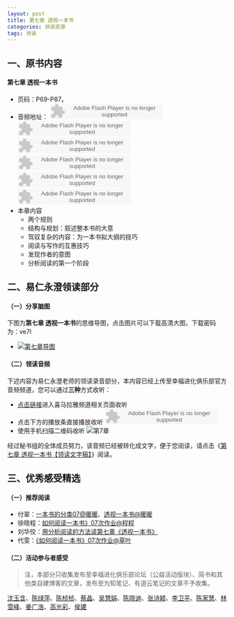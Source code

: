 ```yaml
---
layout: post
title: 第七章 透视一本书
categories: 领读资源
tags: 领读
---
```


## 一、原书内容

#### 第七章 透视一本书

- 页码：P69-P87。
- 音频地址：
    <object type="application/x-shockwave-flash" id="ximalaya_player" data="http://www.ximalaya.com/swf/sound/orange.swf?id=12409385" width="260" height="36"></object><object type="application/x-shockwave-flash" id="ximalaya_player" data="http://www.ximalaya.com/swf/sound/orange.swf?id=12409386" width="260" height="36"></object><object type="application/x-shockwave-flash" id="ximalaya_player" data="http://www.ximalaya.com/swf/sound/orange.swf?id=12409387" width="260" height="36"></object><object type="application/x-shockwave-flash" id="ximalaya_player" data="http://www.ximalaya.com/swf/sound/orange.swf?id=12409388" width="260" height="36"></object></object><object type="application/x-shockwave-flash" id="ximalaya_player" data="http://www.ximalaya.com/swf/sound/orange.swf?id=12409389" width="260" height="36"></object><object type="application/x-shockwave-flash" id="ximalaya_player" data="http://www.ximalaya.com/swf/sound/orange.swf?id=12409390" width="260" height="36"></object>
- 本章内容
	- 两个规则
	- 结构与规划：叙述整本书的大意
	- 驾驭复杂的内容：为一本书拟大纲的技巧
	- 阅读与写作的互惠技巧
	- 发现作者的意图
	- 分析阅读的第一个阶段

## 二、易仁永澄领读部分

#### （一）分享脑图

下图为**第七章 透视一本书**的思维导图，点击图片可以下载高清大图，下载密码为：ve7l

- [![第七章导图](http://77fm42.com1.z0.glb.clouddn.com/htrab-nt-s07small.jpeg)](http://pan.baidu.com/s/1mh0g5Dm)

#### （二）领读音频

下述内容为易仁永澄老师的领读录音部分，本内容已经上传至幸福进化俱乐部官方音频频道，您可以通过**三种**方式收听：

- [点击链接](http://www.ximalaya.com/12605301/sound/12421177)进入喜马拉雅频道相关页面收听
- 点击下方的播放条直接播放收听
	<object type="application/x-shockwave-flash" id="ximalaya_player" data="http://www.ximalaya.com/swf/sound/orange.swf?id=12663496" width="260" height="36"></object>
- 使用手机扫描二维码收听
![第7章](http://77fm42.com1.z0.glb.clouddn.com/htrab-qr-s07.png)

经过秘书组的全体成员努力，该音频已经被转化成文字，便于您阅读，请点击《[第七章 透视一本书【领读文字稿】](http://htrab.com/sesson07-text/)》阅读。

## 三、优秀感受精选

#### （一）推荐阅读

- 付翠：[一本书的分类07@暖暖](http://www.jianshu.com/p/3ba78031e1e6)、[透视一本书@暖暖](http://www.jianshu.com/p/f5a63037f764)
- 徐晓程：[如何阅读一本书》07次作业@程程](http://www.jianshu.com/p/4b4985c8a1d9)
- 刘华佼：[用分析阅读的方法读第七章《透视一本书》](http://mp.weixin.qq.com/s?__biz=MzAxNjUzNzY1Mw==&mid=402205052&idx=1&sn=40bef3752498bd4c51cd7795db798eeb&scene=0#wechat_redirect)
- 代雯：[《如何阅读一本书》07次作业@草叶](http://www.jianshu.com/p/675d3994511e)

#### （二）活动参与者感受

> 注，本部分只收集发布至幸福进化俱乐部论坛（公益活动版块）、简书和其他类自建博客的文章，发布至为知笔记、有道云笔记的文章不予收集。

[沈玉含](http://www.jianshu.com/p/f95dc68d6b2b)、[陈绿萍](http://www.jianshu.com/p/4c9360908f39)、[陈桢桢](http://www.jianshu.com/p/7e030284f11d)、[蔡晶](http://www.jianshu.com/p/953dab811617)、[吴慧娟](http://www.jianshu.com/p/c24ab091d4c4)、[陈晓迪](http://www.jianshu.com/p/81cb0b53ed67)、[张诗颖](http://www.jianshu.com/p/aa32bf27fc71)、[李卫平](http://blog.sina.com.cn/s/blog_a63bd2e10102vy9g.html)、[陈家慧](http://www.jianshu.com/p/27fdf50c83bc)、[林雪峰](http://www.jianshu.com/p/6b25b36c12fe)、[姜广浩](http://www.jianshu.com/p/637157e079a9)、[高光彩](http://www.jianshu.com/p/3c1878934eec)、[侯建](http://www.jianshu.com/p/5435e2fa1703)
